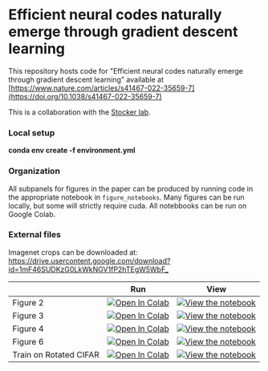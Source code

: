 # Efficient neural codes naturally emerge through gradient descent learning

This repository hosts code for "Efficient neural codes naturally emerge through gradient descent learning" available at [https://www.nature.com/articles/s41467-022-35659-7](https://doi.org/10.1038/s41467-022-35659-7)

This is a collaboration with the [Stocker lab](https://www.sas.upenn.edu/~astocker/lab/members-files/alan.php).

### Local setup
**conda env create -f environment.yml**

### Organization

All subpanels for figures in the paper can be produced by running code in the appropriate notebook in `figure_notebooks`. Many figures can be run locally, but some will strictly require cuda. All notebbooks can be run on Google Colab. 

### External files 

Imagenet crops can be downloaded at: <https://drive.usercontent.google.com/download?id=1mF46SUDKzG0LkWkNGV1fP2hTEgW5WbF_>

|   | Run | View |
| - | --- | ---- |
| Figure 2 | [![Open In Colab](https://colab.research.google.com/assets/colab-badge.svg)](https://colab.research.google.com/github/quietscientist/ANN_psychophysics/blob/master/figure_notebooks/Fig_2_orientation.ipynb) | [![View the notebook](https://img.shields.io/badge/render-nbviewer-orange.svg)](https://nbviewer.org/github/quietscientist/ANN_psychophysics/blob/master/figure_notebooks/Fig_2_orientation.ipynb?flush_cache=true) |
| Figure 3| [![Open In Colab](https://colab.research.google.com/assets/colab-badge.svg)](https://colab.research.google.com/github/quietscientist/ANN_psychophysics/blob/master/figure_notebooks/Fig_3_hue_sensitivity.ipynb) | [![View the notebook](https://img.shields.io/badge/render-nbviewer-orange.svg)](https://nbviewer.org/github/quietscientist/ANN_psychophysics/blob/master/figure_notebooks/Fig_3_hue_sensitivity.ipynb?flush_cache=true) |
| Figure 4| [![Open In Colab](https://colab.research.google.com/assets/colab-badge.svg)](https://colab.research.google.com/github/quietscientist/ANN_psychophysics/blob/master/figure_notebooks/Fig_4_Linear_demo.ipynb) | [![View the notebook](https://img.shields.io/badge/render-nbviewer-orange.svg)](https://nbviewer.org/github/quietscientist/ANN_psychophysics/blob/master/figure_notebooks/Fig_4_Linear_demo.ipynb?flush_cache=true) |
| Figure 6| [![Open In Colab](https://colab.research.google.com/assets/colab-badge.svg)](https://colab.research.google.com/github/quietscientist/ANN_psychophysics/blob/master/figure_notebooks/Fig_6_supervised_demo.ipynb) | [![View the notebook](https://img.shields.io/badge/render-nbviewer-orange.svg)](https://nbviewer.org/github/quietscientist/ANN_psychophysics/blob/master/figure_notebooks/Fig_6_supervised_demo.ipynb?flush_cache=true) |
| Train on Rotated CIFAR| [![Open In Colab](https://colab.research.google.com/assets/colab-badge.svg)](https://colab.research.google.com/github/quietscientist/ANN_psychophysics/blob/master/scripts/train_rotated.ipynb) | [![View the notebook](https://img.shields.io/badge/render-nbviewer-orange.svg)](https://nbviewer.org/github/quietscientist/ANN_psychophysics/blob/master/scripts/train_rotated.ipynb?flush_cache=true) |



